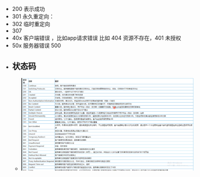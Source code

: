 - 200  表示成功
- 301  永久重定向：
- 302  临时重定向
- 307
- 40x  客户端错误 ，比如app请求错误      比如 404 资源不存在，401 未授权
- 50x  服务器错误                                               500
- ## 状态码
	- ![image.png](../assets/image_1689926287112_0.png)